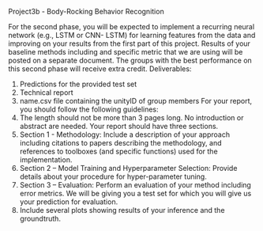 Project3b - Body-Rocking Behavior Recognition


For the second phase, you will be expected to implement a recurring neural network (e.g., LSTM or CNN- LSTM) for learning features from the data and improving on your results from the first part of this project. Results of your baseline methods including and specific metric that we are using will be posted on a separate document. The groups with the best performance on this second phase will receive extra credit.
Deliverables:
1.	Predictions for the provided test set
2.	Technical report
3.	name.csv file containing the unityID of group members For your report, you should follow the following guidelines:
1.	The length should not be more than 3 pages long. No introduction or abstract are needed. Your report should have three sections.
2.	Section 1 - Methodology: Include a description of your approach including citations to papers describing the methodology, and references to toolboxes (and specific functions) used for the implementation.
3.	Section 2 – Model Training and Hyperparameter Selection: Provide details about your procedure for hyper-parameter tuning.
4.	Section 3 – Evaluation: Perform an evaluation of your method including error metrics. We will be giving you a test set for which you will give us your prediction for evaluation.
5.	Include several plots showing results of your inference and the groundtruth.